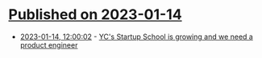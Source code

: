 # [Published on 2023-01-14](index.md)

* [2023-01-14, 12:00:02](https://news.ycombinator.com/item?id=34379577) - [YC's Startup School is growing and we need a product engineer](https://www.ycombinator.com/companies/y-combinator/jobs/5JHBtJd-product-engineer-startup-school)
